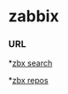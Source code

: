# zabbix


### URL
*[zbx search](http://monitoringartist.github.io/zabbix-searcher)

*[zbx repos](https://github.com/zabbix/zabbix-community-repos)
